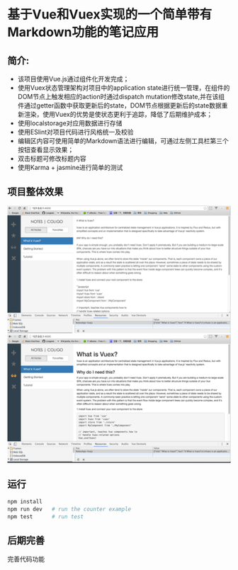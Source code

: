 基于Vue和Vuex实现的一个简单带有Markdown功能的笔记应用
======

简介:
----
- 该项目使用Vue.js通过组件化开发完成；
- 使用Vuex状态管理架构对项目中的application state进行统一管理，在组件的DOM节点上触发相应的action时通过dispatch mutation修改state,并在该组件通过getter函数中获取更新后的state，DOM节点根据更新后的state数据重新渲染，使用Vuex的优势是使状态更利于追踪，降低了后期维护成本；
- 使用localstorage对应用数据进行存储
- 使用ESlint对项目代码进行风格统一及校验
- 编辑区内容可使用简单的Markdown语法进行编辑，可通过左侧工具栏第三个按钮查看显示效果；
- 双击标题可修改标题内容
- 使用Karma + jasmine进行简单的测试

项目整体效果
-------
![编辑页](https://github.com/Loogeek/Project_Imgs/blob/master/NoteApp-Vue/1.png)
![Markdown显示](https://github.com/Loogeek/Project_Imgs/blob/master/NoteApp-Vue/2.png)

运行
-------
``` bash
npm install    
npm run dev   # run the counter example
npm test      # run test
```

后期完善
-------
完善代码功能

